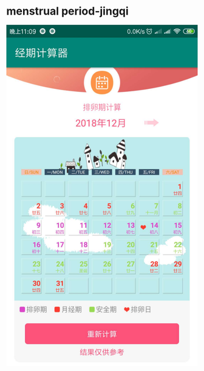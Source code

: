 # menstrual period-jingqi
![Image text](https://github.com/YoungYangY/JingQi/raw/master/WechatIMG33.jpeg)
